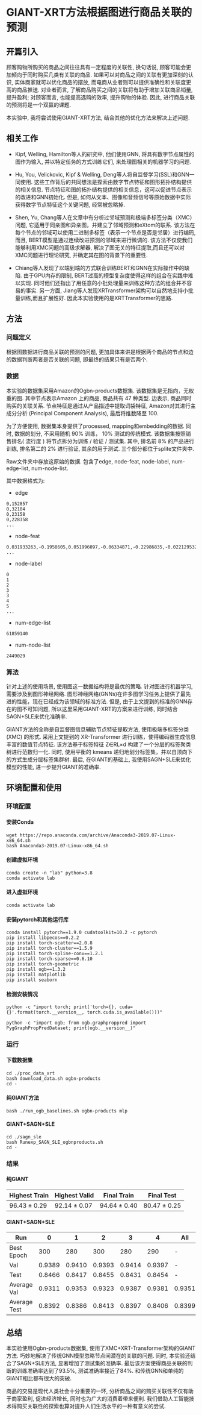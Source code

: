 # GIANT-XRT方法根据图进行商品关联的预测

## 开篇引入

顾客购物所购买的商品之间往往具有一定程度的关联性, 换句话说, 顾客可能会更加倾向于同时购买几类有关联的商品. 如果可以对商品之间的关联有更加深刻的认识, 实体商家就可以优化商品的摆放, 而电商从业者则可以提供准确性和关联度更高的商品推送. 对业者而言, 了解商品购买之间的关联将有助于增加关联商品销量, 提升盈利; 对顾客而言, 也能提高选购的效率, 提升购物的体验. 因此, 进行商品关联的预测将是一个双赢的课题.

本实验中, 我将尝试使用GIANT-XRT方法, 结合其他的优化方法来解决上述问题.

## 相关工作

- Kipf, Welling, Hamilton等人的研究中, 他们使用GNN, 将具有数字节点属性的图作为输入, 并以特定任务的方式训练它们, 来处理图相关的机器学习的问题.

- Hu, You, Velickovic, Kipf & Welling, Deng等人将自监督学习(SSL)和GNN一同使用. 这些工作背后的共同想法是探索由数字节点特征和图形拓扑结构提供的相关信息. 节点特征和图的拓扑结构提供的相关信息，这可以促进节点表示的改进和GNN初始化. 但是, 如何从文本、图像和音频信号等原始数据中实际获得数字节点特征这个关键问题, 经常被忽略掉.

- Shen, Yu, Chang等人在文章中有分析过邻域预测和极端多标签分类（XMC）问题, 它适用于同亲图和异亲图，并建立了邻域预测和eXtom的联系. 该方法在每个节点的邻域可以使用二进制多标签（表示一个节点是否是邻居）进行编码, 而且, BERT模型是通过连续改进预测的邻域来进行微调的. 该方法不仅使我们能够利用XMC问题的高级求解器, 解决了图无关的特征提取,而且还可以对XMC问题进行理论研究, 并确定其在图的背景下的重要性.

- Chiang等人发现了以端到端的方式联合训练BERT和GNN在实际操作中的缺陷. 由于GPU内存的限制, BERT过高的模型复杂度使得这样的组合在实践中难以实现. 同时他们还指出了用任意的小批处理量来训练这种方法的组合并不容易的事实.
另一方面, Jiang等人发现XRTransformer架构可以自然地支持小批量训练,而且扩展性好. 因此本实验使用的是XRTTransformer的思路.

## 方法

### 问题定义

根据图数据进行商品关联的预测的问题, 更加具体来讲是根据两个商品的节点和边的数据判断两者是否关联的问题, 即最终的结果只有是否两个.

### 数据

本实验的数据集采用Amazon的Ogbn-products数据集.
该数据集是无指向，无权重的图.
其中节点表示Amazon 上的商品, 商品共有 47 种类型. 边表示, 商品同时购买的关联关系.
节点特征是通过从产品描述中提取词袋特征, Amazon对其进行主成分分析 (Principal Component Analysis), 最后将维数降至 100.

为了方便使用, 数据集本身提供了processed, mapping和embedding的数据.
同时, 数据的划分, 不采用随机 90% 训练， 10% 测试的传统模式. 该数据集按照销售排名( 流行度 ) 将节点拆分为训练 / 验证 / 测试集. 其中, 排名前 8% 的产品进行训练, 排名第二的 2% 进行验证, 其余的用于测试. 三个部分都位于splite文件夹中.

Raw文件夹中存放这原始的数据. 包含了edge, node-feat, node-label, num-edge-list, num-node-list.

其中数据格式为:

- edge

```
0,152857
0,32104
0,23158
0,228358
...
```

- node-feat

```
0.031933263,-0.1958605,0.051996097,-0.06334871,-0.22986835,-0.022129532,0.40464723,-0.10793603,0.032561965,0.060270194,0.13269563,0.45855704,-0.09549294,0.2511796,-0.027464114,0.20436598,-0.065092035,0.28799063,0.015266046,0.13918501,-0.2739126,-0.1049344,-0.021357683,0.2757894,0.04562518,-0.31325325,-0.20204858,-0.2023845,-0.31768876,0.07928958,-0.10983908,0.21497923,-0.34562513,-0.22235885,-0.40740022,-0.10197799,-0.40941617,-0.0050209644,0.48593113,0.35642037,0.044606656,-0.0541052,0.14024858,0.32521355,0.021967093,-0.30192158,0.20702425,0.27723923,0.00012429977,0.21450363,-0.101871975,-0.014704957,0.44536516,-0.12549752,-0.08720419,-0.063674584,-0.08296194,-0.0387985,0.19938885,0.43433645,-0.15574497,0.10860939,-0.28591663,-0.7116335,-0.022232322,-0.116277166,-0.3184415,-0.05547596,0.030896178,0.3595624,0.2551715,0.21754548,0.21767096,-0.17638081,-0.013237791,-0.26136512,0.0062383697,0.16235061,-0.12374471,-0.13846652,-0.47884107,0.009011618,0.084543325,-0.25821444,-0.26492345,0.28033432,-0.22818153,0.08788001,-0.35572353,0.067761,-0.29939407,-0.18310812,0.50097805,0.40223902,0.11224879,-0.11269041,0.1417628,0.07669606,-0.3929545,-0.064784236
...
```

- node-label

```
0
1
2
3
3
4
5
...
```

- num-edge-list

```
61859140
```

- num-node-list

```
2449029
```

### 算法

针对上述的使用场景, 使用图这一数据结构将是最优的策略. 针对图进行机器学习, 需要涉及到图形神经网络. 图形神经网络(GNNs)在许多图学习任务上提供了最先进的性能，现在已经成为该领域的标准方法. 但是, 由于上文提到的标准的GNN存在的图不可知问题, 所以这里采用GIANT-XRT的方案来进行训练, 同时结合SAGN+SLE来优化准确率.

GIANT方法的全称是自监督图信息辅助节点特征提取方法, 使用极端多标签分类 (XMC) 的形式.  采用上文提到的 XR-Transformer 进行训练，使得编码器生成信息丰富的数值节点特征. 该方法基于标签特征 Z∈RL×d 构建了一个分层的标签聚类树进行范数归一化. 同时, 使用平衡的 kmeans 递归地划分标签集，并以自顶向下的方式生成分层标签集群树.
最后, 在GIANT的基础上, 我使用SAGN+SLE来优化模型的性能, 进一步提升GIANT的准确率.

## 环境配置和使用

### 环境配置

#### 安装Conda

```
wget https://repo.anaconda.com/archive/Anaconda3-2019.07-Linux-x86_64.sh
bash Anaconda3-2019.07-Linux-x86_64.sh
```

#### 创建虚拟环境

```
conda create -n "lab" python=3.8
conda activate lab
```

#### 进入虚拟环境

```
conda activate lab
```

#### 安装pytorch和其他运行库

```
conda install pytorch==1.9.0 cudatoolkit=10.2 -c pytorch
pip install libpecos==0.2.2
pip install torch-scatter==2.0.8
pip install torch-cluster==1.5.9
pip install torch-spline-conv==1.2.1
pip install torch-sparse==0.6.10
pip install torch-geometric
pip install ogb==1.3.2
pip install matplotlib
pip install seaborn
```

#### 检测安装情况

```
python -c "import torch; print('torch={}, cuda={}'.format(torch.__version__, torch.cuda.is_available()))"
```

```
python -c "import ogb; from ogb.graphproppred import PygGraphPropPredDataset; print(ogb.__version__)"
```

### 运行

#### 下载数据集

```
cd ./proc_data_xrt
bash download_data.sh ogbn-products
cd -
```

#### 纯GIANT方法

```
bash ./run_ogb_baselines.sh ogbn-products mlp
```

#### GIANT+SAGN+SLE

```
cd ./sagn_sle
bash Runexp_SAGN_SLE_ogbnproducts.sh
cd -
```

### 结果

#### 纯GIANT

|Highest Train | Highest Valid | Final Train | Final Test |
|---|---|---|---|
| 96.43 ± 0.29 | 92.14 ± 0.07 | 94.64 ± 0.40 | 80.47 ± 0.25 |

#### GIANT+SAGN+SLE

| Run| 0 | 1 | 2 | 3 | 4 | All |
|---|---|---|---|---|---|---|
| Best Epoch | 300 | 280 | 300 | 280 | 290 | - |
| Val | 0.9389 | 0.9410 | 0.9393 | 0.9414 | 0.9397 | - |
| Test | 0.8466 | 0.8417 | 0.8455 | 0.8431 | 0.8454 |  - |
| Average Val | 0.9311 | 0.9353 | 0.9323 | 0.9387 | 0.9381 | 0.9351 |  
| Average Test | 0.8392 | 0.8386 | 0.8413 | 0.8397 | 0.8406 | 0.8399 |

## 总结

本实验使用Ogbn-products数据集, 使用了XMC+XRT-Transformer架构的GIANT方法. 巧妙地解决了传统GNN模型忽略节点间潜在的关联的问题. 同时, 本实验还结合了SAGN+SLE方法, 显著增加了测试集的准确率. 最后该方案使得商品关联的判断的训练准确率达到了93.5%, 测试准确率接近了84%. 和传统GNN和单纯的GIANT相比都有很大的突破.

商品的交易是现代人类社会十分重要的一环, 分析商品之间的购买关联性不仅有助于商家盈利, 促进经济增长, 同时也为广大的消费着带来便利. 我们借助人工智能技术得购买关联性的探索也算对提升人们生活水平的一种有意义的尝试.
